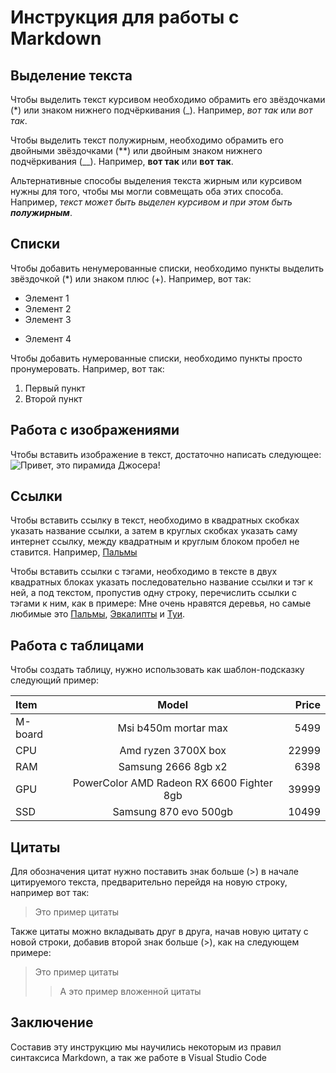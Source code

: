# Инструкция для работы с Markdown

## Выделение текста

Чтобы выделить текст курсивом необходимо обрамить его звёздочками (*) или знаком нижнего подчёркивания (_). Например, *вот так* или _вот так_.

Чтобы выделить текст полужирным, необходимо обрамить его двойными звёздочками (**) или двойным знаком нижнего подчёркивания (__). Например, **вот так** или __вот так__.

Альтернативные способы выделения текста жирным или курсивом нужны для того, чтобы мы могли совмещать оба этих способа. Например, _текст может быть выделен курсивом и при этом быть **полужирным**_.

## Списки

Чтобы добавить ненумерованные списки, необходимо пункты выделить звёздочкой (*) или знаком плюс (+). Например, вот так:
* Элемент 1
* Элемент 2
* Элемент 3
+ Элемент 4

Чтобы добавить нумерованные списки, необходимо пункты просто пронумеровать. Например, вот так:
1. Первый пункт
2. Второй пункт

## Работа с изображениями

Чтобы вставить изображение в текст, достаточно написать следующее:
![Привет, это пирамида Джосера!](pirdzhos.png)

## Ссылки

Чтобы вставить ссылку в текст, необходимо в квадратных скобках указать название ссылки, а затем в круглых скобках указать саму интернет ссылку, между квадратным и круглым блоком пробел не ставится. Например, [Пальмы](https://ru.wikipedia.org/wiki/Пальмовые)

Чтобы вставить ссылки с тэгами, необходимо в тексте в двух квадратных блоках указать последовательно название ссылки и тэг к ней, а под текстом, пропустив одну строку, перечислить ссылки с тэгами к ним, как в примере: Мне очень нравятся деревья, но самые любимые это [Пальмы][1], [Эвкалипты][2] и [Туи][3].

[1]: https://ru.wikipedia.org/wiki/Пальмовые
[2]: https://ru.wikipedia.org/wiki/Эвкалипт
[3]: https://ru.wikipedia.org/wiki/Туя

## Работа с таблицами

Чтобы создать таблицу, нужно использовать как шаблон-подсказку следующий пример:

Item | Model | Price
:----|:-----:|------:
M-board | Msi b450m mortar max | 5499
CPU | Amd ryzen 3700X box | 22999
RAM | Samsung 2666 8gb x2 | 6398
GPU | PowerColor AMD Radeon RX 6600 Fighter 8gb | 39999
SSD | Samsung 870 evo 500gb | 10499

## Цитаты

Для обозначения цитат нужно поставить знак больше (>) в начале цитируемого текста, предварительно перейдя на новую строку, например вот так:
>Это пример цитаты

Также цитаты можно вкладывать друг в друга, начав новую цитату с новой строки, добавив второй знак больше (>), как на следующем примере:
>Это пример цитаты
>>А это пример вложенной цитаты

## Заключение

Составив эту инструкцию мы научились некоторым из правил синтаксиса Markdown, а так же работе в Visual Studio Code